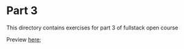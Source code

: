 # Part 3

This directory contains exercises for part 3 of fullstack open course

Preview [here](https://phonebook-service-iw57.onrender.com/api/persons);
